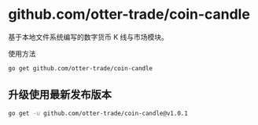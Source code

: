 # github.com/otter-trade/coin-candle

基于本地文件系统编写的数字货币 K 线与市场模块。

使用方法

```bash
go get github.com/otter-trade/coin-candle
```

## 升级使用最新发布版本

```bash
go get -u github.com/otter-trade/coin-candle@v1.0.1
```
